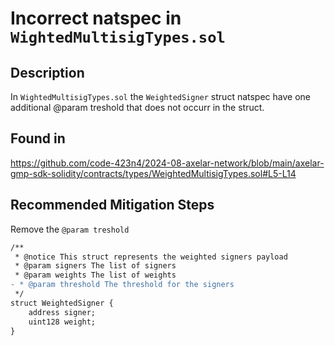 # Incorrect natspec in `WightedMultisigTypes.sol`

## Description

In `WightedMultisigTypes.sol` the `WeightedSigner` struct natspec have one additional @param treshold that does not occurr in the struct.

## Found in

https://github.com/code-423n4/2024-08-axelar-network/blob/main/axelar-gmp-sdk-solidity/contracts/types/WeightedMultisigTypes.sol#L5-L14

## Recommended Mitigation Steps
Remove the `@param treshold`

```diff
/**
 * @notice This struct represents the weighted signers payload
 * @param signers The list of signers
 * @param weights The list of weights
- * @param threshold The threshold for the signers
 */
struct WeightedSigner {
    address signer;
    uint128 weight;
}
```